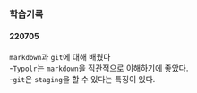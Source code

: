 ### 학습기록
#### 220705
`markdown`과 `git`에 대해 배웠다 <br>
-`Typolr`는 `markdown`을 직관적으로 이해하기에 좋았다.<br>
-`git`은 `staging`을 할 수 있다는 특징이 있다.

